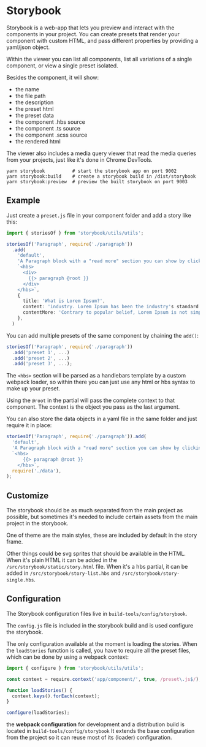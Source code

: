 # Storybook

Storybook is a web-app that lets you preview and interact with the components in your project. You
can create presets that render your component with custom HTML, and pass different properties by
providing a yaml/json object.

Within the viewer you can list all components, list all variations of a single component, or view a
single preset isolated.

Besides the component, it will show:

- the name
- the file path
- the description
- the preset html
- the preset data
- the component .hbs source
- the component .ts source
- the component .scss source
- the rendered html

The viewer also includes a media query viewer that read the media queries from your projects, just
like it's done in Chrome DevTools.

```
yarn storybook          # start the storybook app on port 9002
yarn storybook:build    # create a storybook build in /dist/storybook
yarn storybook:preview  # preview the built storybook on port 9003
```

## Example

Just create a `preset.js` file in your component folder and add a story like this:

```typescript
import { storiesOf } from 'storybook/utils/utils';

storiesOf('Paragraph', require('./paragraph'))
  .add(
    'default',
    'A Paragraph block with a "read more" section you can show by clicking a button.',
    `<hbs>
      <div>
        {{> paragraph @root }}
      </div>
    </hbs>`,
    {
      title: 'What is Lorem Ipsum?',
      content: 'industry. Lorem Ipsum has been the industry's standard ...',
      contentMore: 'Contrary to popular belief, Lorem Ipsum is not simply random text...',
    },
  )
```

You can add multiple presets of the same component by chaining the `add()`:

```typescript
storiesOf('Paragraph', require('./paragraph'))
  .add('preset 1', ...)
  .add('preset 2', ...)
  .add('preset 3', ...);
```

The `<hbs>` section will be parsed as a handlebars template by a custom webpack loader, so within
there you can just use any html or hbs syntax to make up your preset.

Using the `@root` in the partial will pass the complete context to that component. The context is
the object you pass as the last argument.

You can also store the data objects in a yaml file in the same folder and just require it in place:

```typescript
storiesOf('Paragraph', require('./paragraph')).add(
  'default',
  'A Paragraph block with a "read more" section you can show by clicking a button.',
  `<hbs>
      {{> paragraph @root }}
    </hbs>`,
  require('./data'),
);
```

## Customize

The storybook should be as much separated from the main project as possible, but sometimes it's
needed to include certain assets from the main project in the storybook.

One of theme are the main styles, these are included by default in the story frame.

Other things could be svg sprites that should be available in the HTML. When it's plain HTML it can
be added in the `/src/storybook/static/story.html` file. When it's a hbs partial, it can be added in
`/src/storybook/story-list.hbs` and `/src/storybook/story-single.hbs`.

## Configuration

The Storybook configuration files live in `build-tools/config/storybook`.

The `config.js` file is included in the storybook build and is used configure the storybook.

The only configuration available at the moment is loading the stories. When the `loadStories`
function is called, you have to require all the preset files, which can be done by using a webpack
context:

```typescript
import { configure } from 'storybook/utils/utils';

const context = require.context('app/component/', true, /preset\.js$/);

function loadStories() {
  context.keys().forEach(context);
}

configure(loadStories);
```

the **webpack configuration** for development and a distribution build is located in
`build-tools/config/storybook` It extends the base configuration from the project so it can reuse
most of its (loader) configuration.
